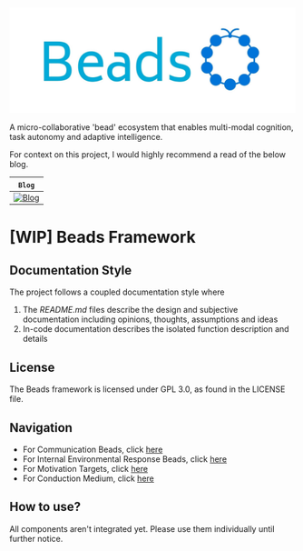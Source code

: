<div align="center">
  <img src="images/beads-logo.jpeg">
</div>


A micro-collaborative 'bead' ecosystem that enables multi-modal cognition, task autonomy and adaptive intelligence.

For context on this project, I would highly recommend a read of the below blog.

| **`Blog`**                                                                               |
|------------------------------------------------------------------------------------------|
| [![Blog](https://img.shields.io/badge/Reader-Friendly-blue)](https://xipher19.github.io) |

# [WIP] Beads Framework

## Documentation Style

The project follows a coupled documentation style where 
1. The _README.md_ files describe the design and subjective documentation including opinions, thoughts, assumptions and 
ideas
2. In-code documentation describes the isolated function description and details

## License

The Beads framework is licensed under GPL 3.0, as found in the LICENSE file.

## Navigation

* For Communication Beads, click [here](https://github.com/akhil-reddy/beads/tree/main/beads/components/cmu)
* For Internal Environmental Response Beads, click [here](https://github.com/akhil-reddy/beads/tree/main/beads/components/eru)
* For Motivation Targets, click [here](https://github.com/akhil-reddy/beads/tree/main/beads/components/intent)
* For Conduction Medium, click [here](https://github.com/akhil-reddy/beads/tree/main/beads/components/medium)

## How to use?

All components aren't integrated yet. Please use them individually until further notice. 